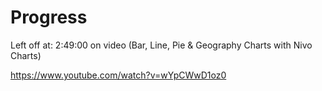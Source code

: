 # Progress

Left off at: 2:49:00 on video (Bar, Line, Pie & Geography Charts with Nivo Charts)

https://www.youtube.com/watch?v=wYpCWwD1oz0
